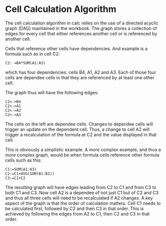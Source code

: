 # Cell Calculation Algorithm

The cell calculation algorithm in calc relies on the use of a directed
acyclic graph (DAG) maintained in the workbook. The graph stores a collection
of edges for every cell that either references another cell or is referenced
by another cell.

Cells that reference other cells have dependencies. And example is a formula
such as in cell C2:
```
C2: =B4*SUM(A1:A3)
```
which has four dependencies: cells B4, A1, A2 and A3. Each of those four
cells are dependee cells in that they are referenced by at least one other
cell.

The graph thus will have the following edges:
```
C2<->B4
C2<->A1
C2<->A2
C2<->A3
```
The cells on the left are dependee cells. Changes to dependee cells will
trigger an update on the dependent cell. Thus, a change to cell A2 will
trigger a recalculation of the formula at C2 and the value displayed in
that cell.

This is obviously a simplistic example. A more complex example, and thus a
more complex graph, would be when formula cells reference other formula
cells such as this:
```
C1:=SUM(A1:A3)
C2:=C1+AVG(SUM(B1:B3))
C3:=C1+C2
```
The resulting graph will have edges leading from C2 to C1 and from C3 to
both C1 and C3. Now cell A2 is a dependee of not just C1 but of C2 and C3
and thus all three cells will need to be recalculated if A2 changes. A
key aspect of the graph is that the order of calculation matters. Cell C1
needs to be calculated first, followed by C2 and then C3 in that order.
This is achieved by following the edges from A2 to C1, then C2 and C3 in
that order.
